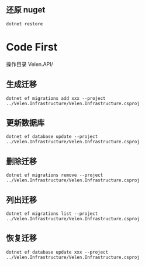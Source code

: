## 还原 nuget
```
dotnet restore
```

# Code First
操作目录 Velen.API/
## 生成迁移
```
dotnet ef migrations add xxx --project ../Velen.Infrastructure/Velen.Infrastructure.csproj
```
## 更新数据库
```
dotnet ef database update --project ../Velen.Infrastructure/Velen.Infrastructure.csproj
```
## 删除迁移
```
dotnet ef migrations remove --project ../Velen.Infrastructure/Velen.Infrastructure.csproj
```
## 列出迁移
```
dotnet ef migrations list --project ../Velen.Infrastructure/Velen.Infrastructure.csproj
```
## 恢复迁移
```
dotnet ef database update xxx --project ../Velen.Infrastructure/Velen.Infrastructure.csproj
```